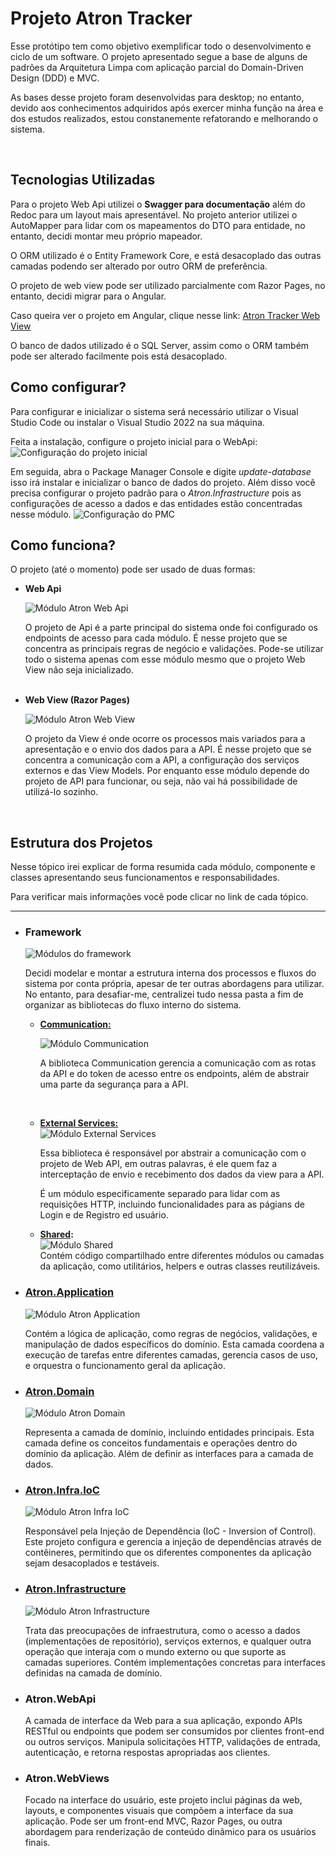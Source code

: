 <!DOCTYPE html>
<html>
<head>
</head>
<body>

<h1>Projeto Atron Tracker</h1>

<p>Esse protótipo tem como objetivo exemplificar todo o desenvolvimento e ciclo de um software. 
O projeto apresentado segue a base de alguns de  padrões da Arquitetura Limpa com 
aplicação parcial do Domain-Driven Design (DDD) e MVC. 

As bases desse projeto foram desenvolvidas para desktop; no entanto, 
devido aos conhecimentos adquiridos após exercer minha função na área e dos estudos realizados, 
estou constanemente refatorando e melhorando o sistema.</p>
<br>
<div>
  <h2>Tecnologias Utilizadas</h2>
  <p>Para o projeto Web Api utilizei o <strong>Swagger para documentação</strong> além do Redoc para um layout mais apresentável.
  No projeto anterior utilizei o AutoMapper para lidar com os mapeamentos do DTO para entidade, no entanto, decidi montar meu próprio mapeador.</p>
  <p>O ORM utilizado é o Entity Framework Core, e está desacoplado das outras camadas podendo ser alterado por outro ORM de preferência.</p>
  <p>O projeto de web view pode ser utilizado parcialmente com Razor Pages, no entanto, decidi migrar para o Angular.</p>
  <p>Caso queira ver o projeto em Angular, clique nesse link: <a href="https://github.com/Queiroz-Dv/AtronTracker-WebView">Atron Tracker Web View</a></p>
  <p>O banco de dados utilizado é o SQL Server, assim como o ORM também pode ser alterado facilmente pois está desacoplado.</p>
</div>
<div>
  <h2>Como configurar?</h2>
  <p> Para configurar e inicializar o sistema será necessário utilizar o Visual Studio Code ou instalar o Visual Studio 2022 na sua máquina.

  Feita a instalação, configure o projeto inicial para o WebApi: <img src="images/ProjetoInicialConfig.png" alt="Configuração do projeto inicial">  

  Em seguida, abra o Package Manager Console e digite <i>update-database</i> isso irá instalar e inicializar o banco de dados do projeto. Além disso você precisa configurar o projeto padrão para o <i>Atron.Infrastructure</i> pois as configurações de acesso a dados e das entidades estão concentradas nesse módulo.
  <img src="images/ConfigPMC.png" alt="Configuração do PMC">
  </p>
</div>

<div>
  <h2>Como funciona?</h2>
  <p> O projeto (até o momento) pode ser usado de duas formas: 
    <ul>
        <li>
          <b>Web Api</b>
             <p><img src="images/AtronWebApi.png" alt="Módulo Atron Web Api"></p>
            <p> O projeto de Api é a parte principal do sistema onde foi configurado os endpoints de acesso para cada módulo.            
              É nesse projeto que se concentra as principais regras de negócio e validações.
             Pode-se utilizar todo o sistema apenas com esse módulo mesmo que o projeto Web View não seja inicializado.</p>
       </li>
      <br>
      <li>
          <b>Web View (Razor Pages)</b>
           <p><img src="images/AtronWebView.png" alt="Módulo Atron Web View"></p>
            <p> O projeto da View é onde ocorre os processos mais variados para a apresentação e o envio dos dados para a API.
            É nesse projeto que se concentra a comunicação com a API, 
            a configuração dos serviços externos e das View Models.           
            Por enquanto esse módulo depende do projeto de API para funcionar, ou seja, 
            não vai há possibilidade de utilizá-lo sozinho.
       </li>
    </ul>
  </p>
</div>
<br>

<h2>Estrutura dos Projetos</h2>
<p>Nesse tópico irei explicar de forma resumida cada módulo, componente e classes apresentando seus funcionamentos e responsabilidades.</p>
<p>Para verificar mais informações você pode clicar no link de cada tópico.</p>
<hr>

<ul>
  <li>
    <h3>Framework</h3>
    <p><img src="images/AtronFrameworkFolder.png" alt="Módulos do framework" /></p>
    <p>Decidi modelar e montar a estrutura interna dos processos e fluxos do sistema por conta própria, 
      apesar de ter outras abordagens para utilizar. 
      No entanto, para desafiar-me, centralizei tudo nessa pasta a fim de organizar 
      as bibliotecas do fluxo interno do sistema.</p>    
    <ul>
      <li>
        <p><strong><a title="Communication Doc" href="/Framework/Communication/README.md">Communication:</a></strong>
        <p><img src="images/AtronCommunication.png" alt="Módulo Communication" /></p>
        A biblioteca Communication gerencia a comunicação com as rotas da API e do token de acesso entre os endpoints, além de abstrair uma parte da segurança para a API.</p>         
      </li> 
      <br>     
      <li>
        <p><strong><a title="External Services Doc" href="/Framework/ExternalServices/README.md">External Services:</a></strong><br><img src="images/AtronExternalServices.png" alt="Módulo External Services" /><br>
        <p>Essa biblioteca é responsável por abstrair a comunicação com o projeto de Web API, em outras palavras,
            é ele quem faz a interceptação de envio e recebimento dos dados da view para a API.</p>        
        <p> É um módulo especificamente separado para lidar com as requisições HTTP, 
            incluindo funcionalidades para as págians de Login e de Registro ed usuário.
        </p>
      </li>          
      <li>
        <p><strong><a title="Shared Doc" href="/Framework/Shared/README.md">Shared</a>:</strong><br><img src="images/AtronShared.png" alt="Módulo Shared" /><br>
         Contém código compartilhado entre diferentes módulos ou camadas da aplicação, como utilitários, helpers e outras classes reutilizáveis.<p>
      </li>
    </ul>
  </li>

  <li>
    <h3><a title="Atron Application Doc" href="/Atron.Application/README.md">Atron.Application</a></h3>
    <img src="images/AtronApplication.png" alt="Módulo Atron Application"/>
    <p>Contém a lógica de aplicação, como regras de negócios, validações, e manipulação de dados específicos do domínio. Esta camada coordena a execução de tarefas entre diferentes camadas, gerencia casos de uso, e orquestra o funcionamento geral da aplicação.</p>
  </li>

  <li>
    <h3><a title="Atron Domain Doc" href="/Atron.Domain/README.md">Atron.Domain</a></h3>
    <img src="images/AtronDomain.png" alt="Módulo Atron Domain"/>
    <p>Representa a camada de domínio, incluindo entidades principais. Esta camada define os conceitos fundamentais e operações dentro do domínio da aplicação. Além de definir as interfaces para a camada de dados.</p>
  </li>

  <li>
    <h3><a title="Atron Infra IoC Doc" href="/Atron.Infra.IoC/README.md">Atron.Infra.IoC</a></h3>
    <img src="images/AtronInfraIoc.png" alt="Módulo Atron Infra IoC"/>
    <p>Responsável pela Injeção de Dependência (IoC - Inversion of Control). 
    Este projeto configura e gerencia a injeção de dependências através de contêineres, 
    permitindo que os diferentes componentes da aplicação sejam desacoplados e testáveis.</p>
  </li>

  <li>
    <h3><a title="Atron Infrastructure Doc" href="/Atron.Infrastructure/README.md">Atron.Infrastructure</a></h3>
    <img src="images/AtronInfrastructure.png" alt="Módulo Atron Infrastructure"/>
    <p>Trata das preocupações de infraestrutura, como o acesso a dados (implementações de repositório), serviços externos, e qualquer outra operação que interaja com o mundo externo ou que suporte as camadas superiores. Contém implementações concretas para interfaces definidas na camada de domínio.</p>
  </li>

  <li>
    <h3>Atron.WebApi</h3>
    <p>A camada de interface da Web para a sua aplicação, expondo APIs RESTful ou endpoints que podem ser consumidos por clientes front-end ou outros serviços. Manipula solicitações HTTP, validações de entrada, autenticação, e retorna respostas apropriadas aos clientes.</p>
  </li>

  <li>
    <h3>Atron.WebViews</h3>
    <p>Focado na interface do usuário, este projeto inclui páginas da web, layouts, e componentes visuais que compõem a interface da sua aplicação. Pode ser um front-end MVC, Razor Pages, ou outra abordagem para renderização de conteúdo dinâmico para os usuários finais.</p>
  </li>
</ul>
</body>
</html>